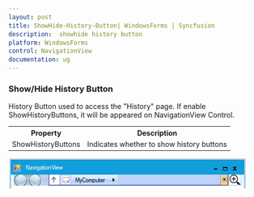```yaml
---
layout: post
title: ShowHide-History-Button| WindowsForms | Syncfusion
description:  showhide history button
platform: WindowsForms
control: NavigationView 
documentation: ug
---
```



### Show/Hide History Button

History Button used to access the "History" page. If enable ShowHistoryButtons, it will be appeared on NavigationView Control.


<table>
<tr>
<th>
Property</th><th>
Description</th></tr>
<tr>
<td>
ShowHistoryButtons</td><td>
Indicates whether to show history buttons</td></tr>
</table>


![](Getting-Started_images/NavigationView6.png)
